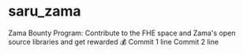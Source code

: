 # saru_zama
Zama Bounty Program: Contribute to the FHE space and Zama's open source libraries and get rewarded 💰
Commit 1 line
Commit 2 line
